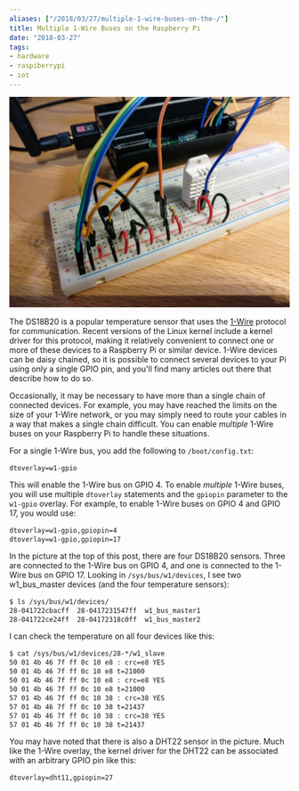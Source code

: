 ```yaml
---
aliases: ["/2018/03/27/multiple-1-wire-buses-on-the-/"]
title: Multiple 1-Wire Buses on the Raspberry Pi
date: "2018-03-27"
tags:
- hardware
- raspiberrypi
- iot
---
```


<a href="/assets/2018/03/27/onewire.jpg"><img
src="/assets/2018/03/27/onewire.jpg" width="800"></a>

The DS18B20 is a popular temperature sensor that uses the [1-Wire][]
protocol for communication. Recent versions of the Linux kernel
include a kernel driver for this protocol, making it relatively
convenient to connect one or more of these devices to a Raspberry Pi
or similar device.  1-Wire devices can be daisy chained, so it is
possible to connect several devices to your Pi using only a single
GPIO pin, and you'll find many articles out there that describe how to
do so.

[1-wire]: https://en.wikipedia.org/wiki/1-Wire

Occasionally, it may be necessary to have more than a single chain of
connected devices.  For example, you may have reached the limits on
the size of your 1-Wire network, or you may simply need to route your
cables in a way that makes a single chain difficult.  You can enable
*multiple* 1-Wire buses on your Raspberry Pi to handle these
situations.

For a single 1-Wire bus, you add the following to `/boot/config.txt`:

    dtoverlay=w1-gpio

This will enable the 1-Wire bus on GPIO 4.  To enable *multiple*
1-Wire buses, you will use multiple `dtoverlay` statements and the
`gpiopin` parameter to the `w1-gpio` overlay.  For example, to enable
1-Wire buses on GPIO 4 and GPIO 17, you would use:

    dtoverlay=w1-gpio,gpiopin=4
    dtoverlay=w1-gpio,gpiopin=17

In the picture at the top of this post, there are four DS18B20
sensors.  Three are connected to the 1-Wire bus on GPIO 4, and one is
connected to the 1-Wire bus on GPIO 17.  Looking in
`/sys/bus/w1/devices`, I see two w1_bus_master devices (and the four
temperature sensors):

    $ ls /sys/bus/w1/devices/
    28-041722cbacff  28-0417231547ff  w1_bus_master1
    28-041722ce24ff  28-04172318c0ff  w1_bus_master2

I can check the temperature on all four devices like this:

    $ cat /sys/bus/w1/devices/28-*/w1_slave
    50 01 4b 46 7f ff 0c 10 e8 : crc=e8 YES
    50 01 4b 46 7f ff 0c 10 e8 t=21000
    50 01 4b 46 7f ff 0c 10 e8 : crc=e8 YES
    50 01 4b 46 7f ff 0c 10 e8 t=21000
    57 01 4b 46 7f ff 0c 10 38 : crc=38 YES
    57 01 4b 46 7f ff 0c 10 38 t=21437
    57 01 4b 46 7f ff 0c 10 38 : crc=38 YES
    57 01 4b 46 7f ff 0c 10 38 t=21437

You may have noted that there is also a DHT22 sensor in the picture.
Much like the 1-Wire overlay, the kernel driver for the DHT22 can be
associated with an arbitrary GPIO pin like this:

    dtoverlay=dht11,gpiopin=27
